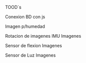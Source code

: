 TOOD´s

Conexion BD con js

Imagen p/humedad

Rotacion de imagenes IMU
Imagenes

Sensor de flexion
Imagenes

Sensor de Luz
Imagenes 
